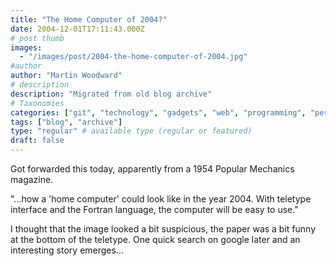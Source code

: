 ```yaml
---
title: "The Home Computer of 2004?"
date: 2004-12-01T17:11:43.000Z
# post thumb
images:
  - "/images/post/2004-the-home-computer-of-2004.jpg"
#author
author: "Martin Woodward"
# description
description: "Migrated from old blog archive"
# Taxonomies
categories: ["git", "technology", "gadgets", "web", "programming", "personal"]
tags: ["blog", "archive"]
type: "regular" # available type (regular or featured)
draft: false
---
```


[](http://www.woodwardweb.com/images/blog/1954Popularmechanics.html)Got forwarded this today, apparently from a 1954 Popular Mechanics magazine.

"...how a 'home computer' could look like in the year 2004. With teletype interface and the Fortran language, the computer will be easy to use."

I thought that the image looked a bit suspicious, the paper was a bit funny at the bottom of the teletype. One quick search on google later and an interesting story emerges...
